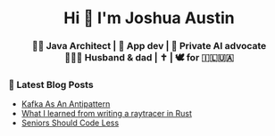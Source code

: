 <h1 align="center">Hi 👋 I'm Joshua Austin</h1>
<h3 align="center">
  👨‍💻 Java Architect | 🍎 App dev | 🤖 Private AI advocate<br />
  👨‍👩‍👧 Husband & dad | ✝️ | 🕊️ for 🇮🇱🇺🇦
</h3>

### 📕 Latest Blog Posts
<!-- BLOG-POST-LIST:START -->
- [Kafka As An Antipattern](https://joshaustin.tech/blog/kafka-as-an-antipattern/)
- [What I learned from writing a raytracer in Rust](https://joshaustin.tech/blog/what-i-learned-from-writing-a-raytracer-in-rust/)
- [Seniors Should Code Less](https://joshaustin.tech/blog/seniors-should-code-less/)
<!-- BLOG-POST-LIST:END -->
